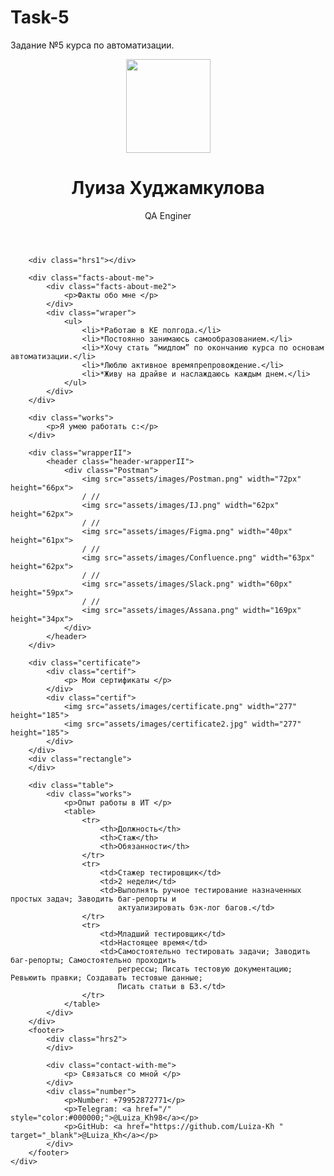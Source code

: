 # Task-5
Задание №5 курса по автоматизации.
<!DOCTYPE html>
<html lang="en">

<head>
    <meta charset="UTF-8">
    <link rel="stylesheet" href="assets/css/style.css" />
</head>

<body>
    <div class="wrapper">
        <header class="header-wrapper">
            <img class="photo" src="assets/images/LuSun.jpeg" width="135" height="150">
            <div class="position">
                <h1>Луиза Худжамкулова</h1>
                <p> QA Enginer </p>
            </div>
        </header>

        <div class="hrs1"></div>

        <div class="facts-about-me">
            <div class="facts-about-me2">
                <p>Факты обо мне </p>
            </div>
            <div class="wraper">
                <ul>
                    <li>*Работаю в КЕ полгода.</li>
                    <li>*Постоянно занимаюсь самообразованием.</li>
                    <li>*Хочу стать “мидлом” по окончанию курса по основам автоматизации.</li>
                    <li>*Люблю активное времяпрепровождение.</li>
                    <li>*Живу на драйве и наслаждаюсь каждым днем.</li>
                </ul>
            </div>
        </div>

        <div class="works">
            <p>Я умею работать с:</p>
        </div>

        <div class="wrapperII">
            <header class="header-wrapperII">
                <div class="Postman">
                    <img src="assets/images/Postman.png" width="72px" height="66px">
                    / //
                    <img src="assets/images/IJ.png" width="62px" height="62px">
                    / //
                    <img src="assets/images/Figma.png" width="40px" height="61px">
                    / //
                    <img src="assets/images/Confluence.png" width="63px" height="62px">
                    / //
                    <img src="assets/images/Slack.png" width="60px" height="59px">
                    / //
                    <img src="assets/images/Assana.png" width="169px" height="34px">
                </div>
            </header>
        </div>

        <div class="certificate">
            <div class="certif">
                <p> Мои сертификаты </p>
            </div>
            <div class="certif">
                <img src="assets/images/certificate.png" width="277" height="185">
                <img src="assets/images/certificate2.jpg" width="277" height="185">
            </div>
        </div>
        <div class="rectangle">
        </div>

        <div class="table">
            <div class="works">
                <p>Опыт работы в ИТ </p>
                <table>
                    <tr>
                        <th>Должность</th>
                        <th>Стаж</th>
                        <th>Обязанности</th>
                    </tr>
                    <tr>
                        <td>Стажер тестировщик</td>
                        <td>2 недели</td>
                        <td>Выполнять ручное тестирование назначенных простых задач; Заводить баг-репорты и
                            актуализировать бэк-лог багов.</td>
                    </tr>
                    <tr>
                        <td>Младший тестировщик</td>
                        <td>Настоящее время</td>
                        <td>Самостоятельно тестировать задачи; Заводить баг-репорты; Самостоятельно проходить
                            регрессы; Писать тестовую документацию; Ревьюить правки; Создавать тестовые данные;
                            Писать статьи в БЗ.</td>
                    </tr>
                </table>
            </div>
        </div>
        <footer>
            <div class="hrs2">
            </div>

            <div class="сontact-with-me">
                <p> Связаться со мной </p>
            </div>
            <div class="number">
                <p>Number: +79952872771</p>
                <p>Telegram: <a href="/" style="color:#000000;">@Luiza_Kh98</a></p>
                <p>GitHub: <a href="https://github.com/Luiza-Kh " target="_blank">@Luiza_Kh</a></p>
            </div>
        </footer>
    </div>
</body>

</html>
